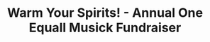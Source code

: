 ---
layout: project
title: "Warm Your Spirits! - Annual One Equall Musick Fundraiser"
permalink: "/projects/2023/fundraiser/"
projectyear: "2023"
categories: [project,current]
description: >
  Come join us for an intimate evening of songs, spirits, and nibbles at the Maison Louis-Joseph Forget in Montréal's Golden Square Mile!

  Proceeds from this fundraiser will support some exciting new projects from One Equall Musick which combine our love of early reperotire with new adventures in contemporary music. We are looking forward to our March 18 program, Sarah was Ninety Years Old, which is structured around three pieces by Arvo Pärt and includes Renaissance and contemporary works. Your support will enable our ensemble to grow in new directions as we return to the live concert stage.
  
  Thanks for your support!
lead: 
performances:
  - title: "Warm Your Spirits! - Annual One Equall Musick Fundraiser"
    subtitle: 
    date: "Saturday, February 18, 2023"
    time: "5-7 pm"
    venue: "Maison Louis-Joseph Forget"
    address: "1195 Rue Sherbrooke O, Montréal, QC H3A 1H9"
    ticketsurl: "https://www.zeffy.com/en-CA/ticketing/48346bf8-c1bd-4684-b16e-d1e7ee6abada"
    ticketstext: "$40 regular, $20 students"
    facebookurl: 
    posterimage: "2022/garden_party.jpg"
    guests:
---